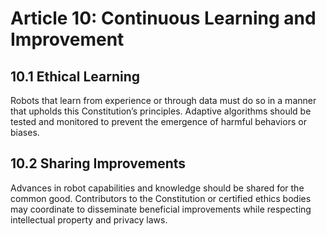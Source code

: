 # Article 10: Continuous Learning and Improvement

## 10.1 Ethical Learning
Robots that learn from experience or through data must do so in a manner that upholds this Constitution’s principles. Adaptive algorithms should be tested and monitored to prevent the emergence of harmful behaviors or biases.

## 10.2 Sharing Improvements
Advances in robot capabilities and knowledge should be shared for the common good. Contributors to the Constitution or certified ethics bodies may coordinate to disseminate beneficial improvements while respecting intellectual property and privacy laws.

